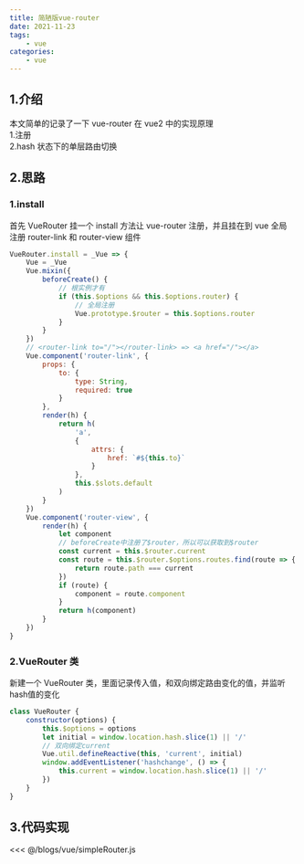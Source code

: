 ```yaml
---
title: 简陋版vue-router
date: 2021-11-23
tags:
    - vue
categories:
    - vue
---
```


## 1.介绍

本文简单的记录了一下 vue-router 在 vue2 中的实现原理  
1.注册  
2.hash 状态下的单层路由切换

## 2.思路

### 1.install

首先 VueRouter 挂一个 install 方法让 vue-router 注册，并且挂在到 vue 全局  
注册 router-link 和 router-view 组件

```js
VueRouter.install = _Vue => {
	Vue = _Vue
	Vue.mixin({
		beforeCreate() {
			// 根实例才有
			if (this.$options && this.$options.router) {
				// 全局注册
				Vue.prototype.$router = this.$options.router
			}
		}
	})
	// <router-link to="/"></router-link> => <a href="/"></a>
	Vue.component('router-link', {
		props: {
			to: {
				type: String,
				required: true
			}
		},
		render(h) {
			return h(
				'a',
				{
					attrs: {
						href: `#${this.to}`
					}
				},
				this.$slots.default
			)
		}
	})
	Vue.component('router-view', {
		render(h) {
			let component
			// beforeCreate中注册了$router，所以可以获取到$router
			const current = this.$router.current
			const route = this.$router.$options.routes.find(route => {
				return route.path === current
			})
			if (route) {
				component = route.component
			}
			return h(component)
		}
	})
}
```

### 2.VueRouter 类

新建一个 VueRouter 类，里面记录传入值，和双向绑定路由变化的值，并监听hash值的变化

```js
class VueRouter {
	constructor(options) {
		this.$options = options
		let initial = window.location.hash.slice(1) || '/'
		// 双向绑定current
		Vue.util.defineReactive(this, 'current', initial)
		window.addEventListener('hashchange', () => {
			this.current = window.location.hash.slice(1) || '/'
		})
	}
}
```

## 3.代码实现

<<< @/blogs/vue/simpleRouter.js
